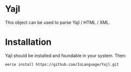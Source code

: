 # Yajl 
This object can be used to parse Yajl / HTML / XML.

# Installation
Yajl should be installed and foundable in your system. Then:

```
eerie install https://github.com/IoLanguage/Yajl.git
```
